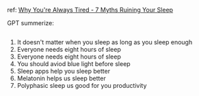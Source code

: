 ref: [Why You're Always Tired - 7 Myths Ruining Your Sleep](https://youtu.be/qlf9-573MhI)

GPT summerize:

~~~~

~~~~


1. It doesn't matter when you sleep as long as you sleep enough
2. Everyone needs eight hours of sleep
3. Everyone needs eight hours of sleep
4. You should aviod blue light before sleep
5. Sleep apps help you sleep better
6. Melatonin helps us sleep better
7. Polyphasic sleep us good for you productivity